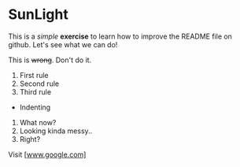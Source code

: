# SunLight

This is a *simple* **exercise** to learn how to improve the README file on github.
Let's see what we can do!

This is ~~wrong~~. Don't do it.

1. First rule
2. Second rule
4. Third rule
  * Indenting
1. What now?
2. Looking kinda messy..
  1. Right?
  
Visit [www.google.com]
